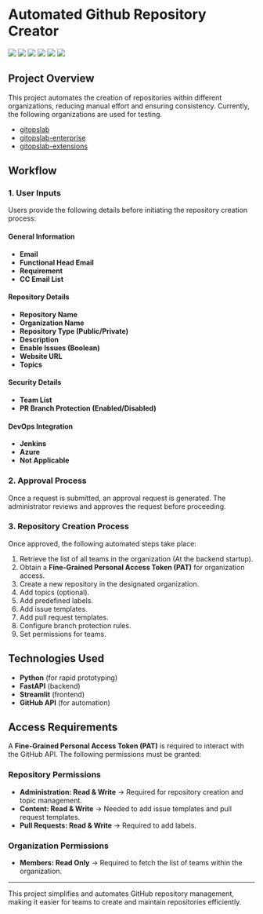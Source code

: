 # Automated Github Repository Creator
<a href="https://www.python.org/"><img src="https://img.shields.io/badge/Python-3776AB?style=flat&logo=python&logoColor=white"/></a>
<a href="https://streamlit.io/"><img src="https://img.shields.io/badge/Streamlit-FF4B4B?style=flat&logo=streamlit&logoColor=white"/></a>
<a href="https://fastapi.tiangolo.com/"><img src="https://img.shields.io/badge/FastAPI-009688?style=flat&logo=fastapi&logoColor=white"/></a>
<a href="https://code.visualstudio.com/"><img src="https://img.shields.io/badge/VS%20Code-007ACC?style=flat&logo=visual-studio-code&logoColor=white"/></a>
<a href="https://git-scm.com/"><img src="https://img.shields.io/badge/Git-F05032?style=flat&logo=git&logoColor=white"/></a>
<a href="https://github.com/"><img src="https://img.shields.io/badge/GitHub-181717?style=flat&logo=github&logoColor=white"/></a>

## Project Overview
This project automates the creation of repositories within different organizations, reducing manual effort and ensuring consistency. Currently, the following organizations are used for testing.
* [gitopslab](https://github.com/gitopslab)
* [gitopslab-enterprise](https://github.com/gitopslab-enterprise)
* [gitopslab-extensions](https://github.com/gitopslab-extensions)


## Workflow

### 1. User Inputs
Users provide the following details before initiating the repository creation process:

#### General Information
- **Email**
- **Functional Head Email**
- **Requirement**
- **CC Email List**

#### Repository Details
- **Repository Name**
- **Organization Name**
- **Repository Type (Public/Private)**
- **Description**
- **Enable Issues (Boolean)**
- **Website URL**
- **Topics**

#### Security Details
- **Team List**
- **PR Branch Protection (Enabled/Disabled)**

#### DevOps Integration
- **Jenkins**
- **Azure**
- **Not Applicable**

### 2. Approval Process
Once a request is submitted, an approval request is generated. The administrator reviews and approves the request before proceeding.

### 3. Repository Creation Process
Once approved, the following automated steps take place:
1. Retrieve the list of all teams in the organization (At the backend startup).
2. Obtain a **Fine-Grained Personal Access Token (PAT)** for organization access.
3. Create a new repository in the designated organization.
4. Add topics (optional).
5. Add predefined labels.
6. Add issue templates.
7. Add pull request templates.
8. Configure branch protection rules.
9. Set permissions for teams.

## Technologies Used
- **Python** (for rapid prototyping)
- **FastAPI** (backend)
- **Streamlit** (frontend)
- **GitHub API** (for automation)

## Access Requirements
A **Fine-Grained Personal Access Token (PAT)** is required to interact with the GitHub API. The following permissions must be granted:

### Repository Permissions
- **Administration: Read & Write** → Required for repository creation and topic management.
- **Content: Read & Write** → Needed to add issue templates and pull request templates.
- **Pull Requests: Read & Write** → Required to add labels.

### Organization Permissions
- **Members: Read Only** → Required to fetch the list of teams within the organization.

---
This project simplifies and automates GitHub repository management, making it easier for teams to create and maintain repositories efficiently.
